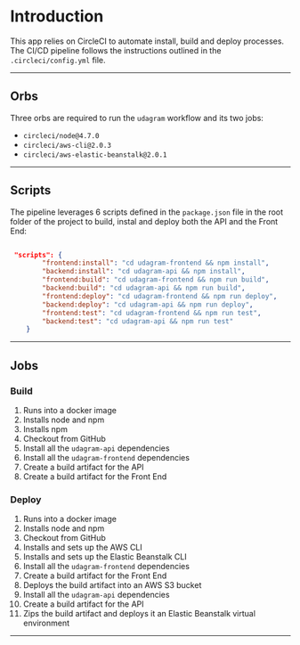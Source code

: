 # Introduction

This app relies on CircleCI to automate install, build and deploy processes. The CI/CD pipeline follows the instructions outlined in the `.circleci/config.yml` file.

---

## Orbs

Three orbs are required to run the `udagram` workflow and its two jobs:

- `circleci/node@4.7.0`
- `circleci/aws-cli@2.0.3`
- `circleci/aws-elastic-beanstalk@2.0.1`

---

## Scripts

The pipeline leverages 6 scripts defined in the `package.json` file in the root folder of the project to build, instal and deploy both the API and the Front End:

```json

 "scripts": {
        "frontend:install": "cd udagram-frontend && npm install",
        "backend:install": "cd udagram-api && npm install",
        "frontend:build": "cd udagram-frontend && npm run build",
        "backend:build": "cd udagram-api && npm run build",
        "frontend:deploy": "cd udagram-frontend && npm run deploy",
        "backend:deploy": "cd udagram-api && npm run deploy",
        "frontend:test": "cd udagram-frontend && npm run test",
        "backend:test": "cd udagram-api && npm run test"
    }
```

---

## Jobs

### Build

1. Runs into a docker image
2. Installs node and npm
3. Installs npm
4. Checkout from GitHub
5. Install all the `udagram-api` dependencies
6. Install all the `udagram-frontend` dependencies
7. Create a build artifact for the API
8. Create a build artifact for the Front End

### Deploy

1. Runs into a docker image
2. Installs node and npm
3. Checkout from GitHub
4. Installs and sets up the AWS CLI
5. Installs and sets up the Elastic Beanstalk CLI
6. Install all the `udagram-frontend` dependencies
7. Create a build artifact for the Front End
8. Deploys the build artifact into an AWS S3 bucket
9. Install all the `udagram-api` dependencies
10. Create a build artifact for the API
11. Zips the build artifact and deploys it an Elastic Beanstalk virtual environment

---
